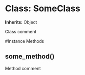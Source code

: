 # Class: SomeClass
**Inherits:** Object
    

Class comment



#Instance Methods
## some_method() [](#method-i-some_method)
Method comment

